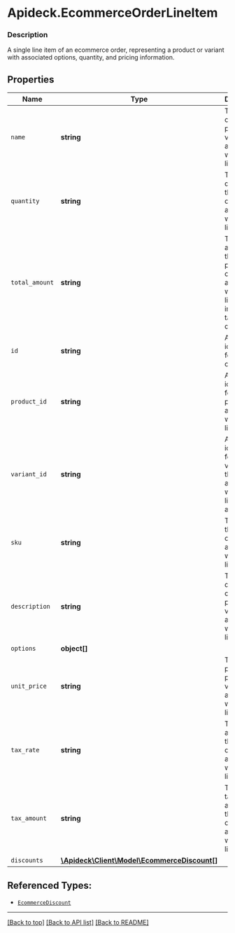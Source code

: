 # Apideck.EcommerceOrderLineItem

### Description

A single line item of an ecommerce order, representing a product or variant with associated options, quantity, and pricing information.

## Properties
Name | Type | Description | Notes
------------ | ------------- | ------------- | -------------
`name` | **string** | The name of the product or variant associated with the line item. | 
`quantity` | **string** | The quantity of the product or variant associated with the line item. | 
`total_amount` | **string** | The total amount for the product(s) or variant associated with the line item, including taxes and discounts. | 
`id` | **string** | A unique identifier for an object. | [optional] 
`product_id` | **string** | A unique identifier for the product associated with the line item. | [optional] 
`variant_id` | **string** | A unique identifier for the variant of the product associated with the line item, if applicable. | [optional] 
`sku` | **string** | The SKU of the product or variant associated with the line item. | [optional] 
`description` | **string** | The description of the product or variant associated with the line item. | [optional] 
`options` | **object[]** |  | [optional] 
`unit_price` | **string** | The unit price of the product or variant associated with the line item. | [optional] 
`tax_rate` | **string** | The tax rate applied to the product or variant associated with the line item. | [optional] 
`tax_amount` | **string** | The total tax amount applied to the product or variant associated with the line item. | [optional] 
`discounts` | [**\Apideck\Client\Model\EcommerceDiscount[]**](EcommerceDiscount.md) |  | [optional] 





## Referenced Types:












* [`EcommerceDiscount`](EcommerceDiscount.md)

---

[[Back to top]](#) [[Back to API list]](../../../../README.md#documentation-for-api-endpoints) [[Back to README]](../../../../README.md)


